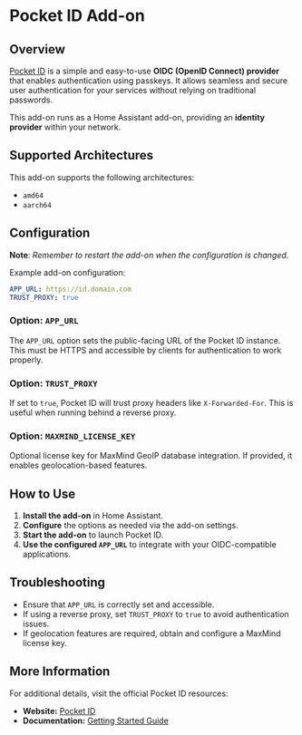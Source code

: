# Pocket ID Add-on

## Overview

[Pocket ID](https://pocket-id.org/) is a simple and easy-to-use **OIDC (OpenID Connect) provider** that enables authentication using passkeys. It allows seamless and secure user authentication for your services without relying on traditional passwords.

This add-on runs as a Home Assistant add-on, providing an **identity provider** within your network.

## Supported Architectures

This add-on supports the following architectures:

- `amd64`
- `aarch64`

## Configuration

**Note**: _Remember to restart the add-on when the configuration is changed._

Example add-on configuration:

```yaml
APP_URL: https://id.domain.com
TRUST_PROXY: true
```

### Option: `APP_URL`

The `APP_URL` option sets the public-facing URL of the Pocket ID instance. This must be HTTPS and accessible by clients for authentication to work properly.

### Option: `TRUST_PROXY`

If set to `true`, Pocket ID will trust proxy headers like `X-Forwarded-For`. This is useful when running behind a reverse proxy.

### Option: `MAXMIND_LICENSE_KEY`

Optional license key for MaxMind GeoIP database integration. If provided, it enables geolocation-based features.

## How to Use

1. **Install the add-on** in Home Assistant.
2. **Configure** the options as needed via the add-on settings.
3. **Start the add-on** to launch Pocket ID.
4. **Use the configured `APP_URL`** to integrate with your OIDC-compatible applications.

## Troubleshooting

- Ensure that `APP_URL` is correctly set and accessible.
- If using a reverse proxy, set `TRUST_PROXY` to `true` to avoid authentication issues.
- If geolocation features are required, obtain and configure a MaxMind license key.

## More Information

For additional details, visit the official Pocket ID resources:

- **Website:** [Pocket ID](https://pocket-id.org/)
- **Documentation:** [Getting Started Guide](https://pocket-id.org/docs/introduction/)
